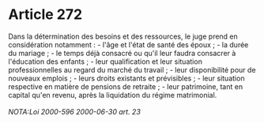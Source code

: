 # Article 272

Dans la détermination des besoins et des ressources, le juge prend en considération notamment :   - l'âge et l'état de santé des époux ;   - la durée du mariage ;   - le temps déjà consacré ou qu'il leur faudra consacrer à l'éducation des enfants ;   - leur qualification et leur situation professionnelles au regard du marché du travail ;   - leur disponibilité pour de nouveaux emplois ;   - leurs droits existants et prévisibles ;   - leur situation respective en matière de pensions de retraite ;   - leur patrimoine, tant en capital qu'en revenu, après la liquidation du régime matrimonial.<br/><br/><i>NOTA:Loi 2000-596 2000-06-30 art. 23</i>